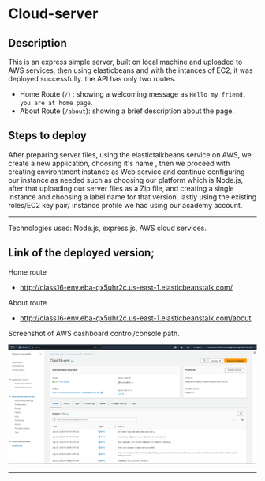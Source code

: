 # Cloud-server

## Description

This is an express simple server, built on local machine and uploaded to AWS services, then using elasticbeans and with the intances of EC2, it was deployed successfully. the API has only two routes.

- Home Route (`/`) : showing a welcoming message as `Hello my friend, you are at home page`.
- About Route (`/about`): showing a brief description about the page.

## Steps to deploy

After preparing server files, using the elastictalkbeans service on AWS, we create a new application, choosing it's name  , then we proceed with creating environtment instance as Web service  and continue configuring our instance as needed such as choosing our platform which is Node.js, after that uploading our server files as a Zip file, and creating a single instance and choosing a label name for that version. lastly using the existing roles/EC2 key pair/ instance profile we had using our academy account.

---

Technologies used: Node.js, express.js, AWS cloud services.

## Link of the deployed version;

Home route

- http://class16-env.eba-qx5uhr2c.us-east-1.elasticbeanstalk.com/

About route
- http://class16-env.eba-qx5uhr2c.us-east-1.elasticbeanstalk.com/about

Screenshot of AWS dashboard control/console path.

![Dashboard](./assets/successful%20deployment.PNG)

---